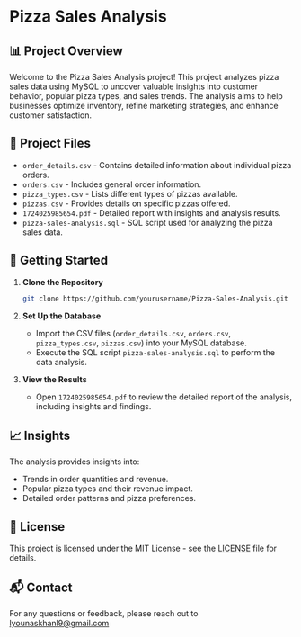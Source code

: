 # Pizza Sales Analysis

## 📊 Project Overview

Welcome to the Pizza Sales Analysis project! This project analyzes pizza sales data using MySQL to uncover valuable insights into customer behavior, popular pizza types, and sales trends. The analysis aims to help businesses optimize inventory, refine marketing strategies, and enhance customer satisfaction.

## 📁 Project Files

- `order_details.csv` - Contains detailed information about individual pizza orders.
- `orders.csv` - Includes general order information.
- `pizza_types.csv` - Lists different types of pizzas available.
- `pizzas.csv` - Provides details on specific pizzas offered.
- `1724025985654.pdf` - Detailed report with insights and analysis results.
- `pizza-sales-analysis.sql` - SQL script used for analyzing the pizza sales data.

## 🚀 Getting Started

1. **Clone the Repository**

   ```bash
   git clone https://github.com/yourusername/Pizza-Sales-Analysis.git
   ```

2. **Set Up the Database**

   - Import the CSV files (`order_details.csv`, `orders.csv`, `pizza_types.csv`, `pizzas.csv`) into your MySQL database.
   - Execute the SQL script `pizza-sales-analysis.sql` to perform the data analysis.

3. **View the Results**

   - Open `1724025985654.pdf` to review the detailed report of the analysis, including insights and findings.

## 📈 Insights

The analysis provides insights into:
- Trends in order quantities and revenue.
- Popular pizza types and their revenue impact.
- Detailed order patterns and pizza preferences.

## 📜 License

This project is licensed under the MIT License - see the [LICENSE](LICENSE) file for details.

## 📬 Contact

For any questions or feedback, please reach out to lyounaskhanl9@gmail.com
